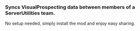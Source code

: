 ### Syncs VisualProspecting data between members of a ServerUtilities team.

No setup needed, simply install the mod and enjoy easy sharing.

